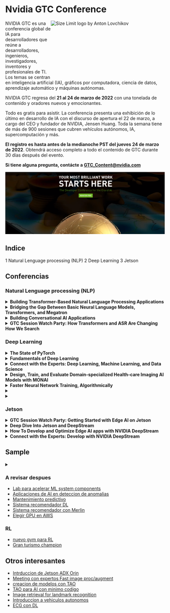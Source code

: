 # Nvidia GTC Conference 


<img src="https://www.profesionalreview.com/wp-content/uploads/2020/04/Nvidia-GTC-2020-tendra-lugar-el-14-de-mayo-con-presencia-de-Ampere.jpg" align="right"
     alt="Size Limit logo by Anton Lovchikov" width="360" height="178">

NVIDIA GTC es una conferencia global de IA para desarrolladores que reúne a desarrolladores, ingenieros, investigadores,
inventores y profesionales de TI. Los temas se centran en inteligencia artificial (IA), gráficos por computadora, 
ciencia de datos, aprendizaje automático y máquinas autónomas.

NVIDIA GTC regresa del **21 al 24 de marzo de 2022** con una tonelada de contenido y oradores nuevos y emocionantes.


Todo es gratis para asistir. La conferencia presenta una exhibición de lo último en desarrollo de IA con el 
discurso de apertura el 22 de marzo, a cargo del CEO y fundador de NVIDIA, Jensen Huang. Toda la semana tiene
de más de 900 sesiones que cubren vehículos autónomos, IA, supercomputación y más.

**El registro es hasta antes de la medianoche PST del jueves 24 de marzo de 2022**. Obtendrá acceso completo a todo el 
contenido de GTC durante 30 días después del evento. 



**Si tiene alguna pregunta, contácte a GTC_Content@nvidia.com**

<p align="center">
     <a href="https://reg.rainfocus.com/flow/nvidia/gtcspring2022/registration?ncid=pa-srch-goog-496312">
          <img src="./src/img2.png" alt="Size Limit CLI" width="1080">
     </a>
</p>

[cult]: https://www.nvidia.com/gtc/session-catalog/?tab.scheduledorondemand=1583520458947001NJiE#/

## Indice

1 Natural Lenguage processing (NLP)
2 Deep Learning
3 Jetson



## Conferencias

### Natural Lenguage processing (NLP)


<details><summary><b>Building Transformer-Based Natural Language Processing Applications</b></summary>

- **Abstract**:
    
    Aprenderá a utilizar modelos de NLP basados en Transformer para clasificación de texto, reconocimiento de entidades
nombradas (NER) y cómo analizar varias funciones, restricciones y características del modelo para determinar qué 
modelo es el más adecuado para un caso de uso particular en función de las métricas, la especificidad del dominio, 
y los recursos disponibles.
  
- [Link de acceso](https://www.nvidia.com/gtc/session-catalog/?ncid=em-even-599637&mkt_tok=MTU2LU9GTi03NDIAAAGDCQVhcx-WP4kU_zHRbnXQjM18hyk3_Q8Cx99DTRvxwXsjwYEb5NeL_ZXlnFlT41Qhh-2UwKbpFO7U8FIgHIJ8lgleZhO3EZzOYa7DkMeUBypMCIPQgw&tab.day=20220320&search.primarytopic=16246413645860062Bum&search.primarytopic=16246413645860432IyF&search.primarytopic=16246413645860482iUS&search.primarytopic=16246413645860132WWK&search.primarytopic=162464136458601222RK&search.primarytopic=16246413645860102sI4&search.primarytopic=1626470117021001aYK9&search.primarytopic=16246413645860202msC&search.primarytopic=16246413645860212MnD&search.primarytopic=16246413645860222JUI#/session/1642539479394001Ujuj)
- [Link de acceso](https://www.nvidia.com/gtc/session-catalog/?search=&tab.day=20220321#/session/1641595052951001RA8J)
- [Link de acceso](https://www.nvidia.com/gtc/session-catalog/?search=&tab.day=20220321#/session/16383079137440019GJ6)
</details>



<details><summary><b>Bridging the Gap Between Basic Neural Language Models, Transformers, and Megatron</b></summary>

- **Abstract**:

    The Transformer architecture has been instrumental in driving Deep Learning (DL) based Natural Language Processing (NLP) progress since its introduction in 2017. In particular, it cracked the problem of how to apply transfer learning to NLP. This enabled using vast amounts of publicly available textual data to pretrain models before applying them to domain specific problems. Over the past few years, models based on the Transformer architecture have scaled to ever larger problem sizes. Examples of such models are BERT, GPT-1/2/3, and NVIDIA's Megatron. Pretrained versions of these models are publicly available and can be used as-is to solve NLP tasks, or they can be further fine-tuned for the end application. Although the Transformer architecture has been around for almost five years, our impression is that it still seems mysterious to many developers. In this session we will address this by connecting the dots between basic neural language models and the Transformer architecture. We will also describe how NVIDIA’s Megatron implementation enables the Transformer to scale to a huge number of GPUs.

- [Link de acceso](https://www.nvidia.com/gtc/session-catalog/?search=&tab.day=20220321#/session/1638834529505001nmKV)
</details>


<details><summary><b>Building Conversational AI Applications</b></summary>

- **Abstract**:

    Learn how to quickly build and deploy production quality conversational AI applications with real-time transcription and natural language processing (NLP) capabilities.

- [Link de acceso](https://www.nvidia.com/gtc/session-catalog/?search=&tab.day=20220321#/session/1642539479948001UG6v)
</details>


<details><summary><b>GTC Session Watch Party: How Transformers and ASR Are Changing How We Search</b></summary>

- **Abstract**:

    Discover the possibilities of natural language processing for enterprise search systems using the unmatched abilities of Transformers models and NVIDIA infrastructure for semantic search and question answering. We'll deep dive into how Transformers using the power of the NVIDIA DGX A100 lead to more precise search results and answers. We'll also show how you can build and combine a semantic search and question-answering pipelines using open-source frameworks together with the NVIDIA deep learning software stack to reach a production-grade deployment system delivering state-of-the-art search results. Finally, we'll show how SOTA automatic speech recognition (ASR) models created with NVIDIA TAO can be deployed using NVIDIA Riva Triton Server to provide fast input to these search systems.


- [Link de acceso](https://www.nvidia.com/gtc/session-catalog/?search=&tab.day=20220325&search.primarytopic=1626470117021001aYK9#/session/1646729421352001lbH3)
</details>




### Deep Learning

<details><summary><b>The State of PyTorch</b></summary>

- **Abstract**:

    The PyTorch community and ecosystem has seen immense growth in 2021, all thanks to our community of contributors. In this talk, Chris Gottbrath surveys who is building on PyTorch and shares a perspective on how the PyTorch team is using an intentional focus on improving usability to empower community collaborations. He will also review the key new features added to PyTorch and the core ecosystem libraries and frameworks in early 2022 and highlight how PyTorch is leveraging some of the most important developments in GPU accelerated computing to enable large scale training and production deployments across different industries.


- [Link de acceso](https://www.nvidia.com/gtc/session-catalog/?search=&tab.day=20220322#/session/16389025633190018bTO)
</details>

<details><summary><b>Fundamentals of Deep Learning</b></summary>

- **Abstract**:
    Discover how deep learning works through hands-on exercises in computer vision and natural language processing. You’ll train deep learning models from scratch, learning tools and tricks to achieve highly accurate results. You’ll also learn to leverage freely available, state-of-the-art pre-trained models to save time and get your deep learning application up and running quickly.
  
- [Link de acceso](https://www.nvidia.com/gtc/session-catalog/?search=&tab.day=20220320#/session/1641595051842001RZi5)
</details>


<details><summary><b>Connect with the Experts: Deep Learning, Machine Learning, and Data Science</b></summary>

- **Abstract**:

    We’re hosting an interactive session with NVIDIA experts so that you can get your toughest questions answered. Join us to attend one-to-one chats or group sessions to discuss your projects and challenges with our experts. Example topics include state-of-the-art algorithms and tools for computer vision, natural language processing, automatic speech recognition, text-to-speech, recommender systems, reinforcement learning, and more.

- [Link de acceso](https://www.nvidia.com/gtc/session-catalog/?search=&tab.day=20220322#/session/16433856909010015UsI)
</details>


<details><summary><b>Design, Train, and Evaluate Domain-specialized Health-care Imaging AI Models with MONAI</b></summary>

- **Abstract**:

    Learn about designing, training, and evaluating domain-specialized health-care imaging AI models using MONAI. Researchers and data scientists need a common foundation to perform training experiments and compare against the state of the art. MONAI provides domain-specific implementations to help kick-start development and research, including new features like self-supervised learning, Transformer-based Networks for Medical Imaging (UNETR), and DiNTS, a new neural architecture search method. We'll introduce MONAI Core and then dive deep into the more technical features of MONAI, with a hands-on walkthrough of Self-Supervised Learning, AutoML/DiNTS, and researcher best practices.

- [Link de acceso](https://www.nvidia.com/gtc/session-catalog/?search=&tab.day=20220322#/session/1639272007766001cMQD)
</details>


<details><summary><b>Faster Neural Network Training, Algorithmically</b></summary>

- **Abstract**:

    Training modern neural networks is time-consuming, expensive, and energy-intensive. As neural network architectures double in size every few months, it's difficult for researchers and businesses without immense budgets to keep up. I'll describe one approach for managing this challenge: changing the training algorithm itself. While many companies and researchers are focused on building hardware and systems to allow existing algorithms to run faster in a mathematically equivalent fashion, there's nothing sacred about this math. To the contrary, training neural networks is inherently approximate, relying on noisy data, convex optimizers in nonconvex regimes, and ad hoc tricks and hacks that seem to work well in practice for reasons that elude us. I'll explain how we've put this approach into practice at MosaicML, including the dozens of algorithmic changes we've studied (which are freely available open source), the science behind how these changes interact with each other (the composition problem), and how we evaluate whether these changes have been effective. I'll also detail several surprises we encountered and lessons we learned along the way. In the four months since we began this work in earnest, we've reduced the training times of standard computer vision models by 3-4x and standard language models by 2x on publicly available cloud instances, and we believe we're just scratching the surface. I'll close by laying out the road ahead for this agenda, and issue a call to action on several specific research problems that merit the attention of the research community.

- [Link de acceso](https://www.nvidia.com/gtc/session-catalog/?search=&tab.day=20220322#/session/1635975950144001iO6H)
</details>




<details><summary><b></b></summary>

- **Abstract**:

- [Link de acceso]()
</details>


<details><summary><b></b></summary>
- **Abstract**:

- [Link de acceso]()
</details>


### Jetson 

<details><summary><b>GTC Session Watch Party: Getting Started with Edge AI on Jetson</b></summary>

- **Abstract**:

    Interested in developing and deploying your own AI-powered applications to edge devices and autonomous robots? Join us for this session to get started with deep learning, computer vision, and conversational AI brought to the embedded NVIDIA Jetson platform. Learn how to train customized DNN models and deploy them into your own projects with real-time inferencing and minimal latency. Quickly take your designs into production using off-the-shelf solutions and pre-packaged systems. Following the presentation, we'll be taking live Q&A from the audience. We look forward to answering your questions!


- [Link de acceso](https://www.nvidia.com/gtc/session-catalog/?search=&tab.day=20220322#/session/1646726451959001caQe)
</details>

<details><summary><b>Deep Dive Into Jetson and DeepStream</b></summary>

- **Abstract**:

    Learn how NVIDIA DeepStream and Graph Composer make it easier than ever to create vision AI applications for NVIDIA Jetson. Using a low-code approach and visual programming, Graph Composer allows users to create real-time computer vision pipelines using DeepStream plug-ins and deploy them using containers—all without writing a single line of code. We'll take you through the process of developing, testing, and deploying a video AI application with Graph Composer. We'll cover how to work with extensions, how to leverage pre-trained models or use your own, best practices for development, and more. Come and learn how Graph Composer and DeepStream can help developers of all backgrounds harness the power of AI.


- [Link de acceso](https://www.nvidia.com/gtc/session-catalog/?search=&tab.day=20220321&search.primarytopic=162464136458601222RK#/session/1643325955833001jpd5)
</details>

<details><summary><b>How To Develop and Optimize Edge AI apps with NVIDIA DeepStream </b></summary>

- **Abstract**:

    Learn how the latest features of DeepStream are making it easier than ever to achieve real-time performance even for complex video AI applications. Deep-dive into a multi-sensor, multi-model design and learn how to work with the latest sensors, models, and trackers to reduce development time and maximize performance using AI at the edge.

- [Link de acceso](https://www.nvidia.com/gtc/session-catalog/?search=&tab.day=20220321&search.primarytopic=162464136458601222RK#/session/1638559072282001rcYZ)
</details>


<details><summary><b>Connect with the Experts: Develop with NVIDIA DeepStream</b></summary>

- **Abstract**:

    Check out the latest DeepStream features and learn best development practices when you use DeepStream. Engage with NVIDIA's DeepStream experts and the developer community.


- [Link de acceso](https://www.nvidia.com/gtc/session-catalog/?search=&tab.day=20220323&search.primarytopic=162464136458601222RK#/session/163854288272500127ii)
</details>


## Sample 

<details><summary><b></b></summary>

- **Abstract**:

- [Link de acceso]()
</details>





### A revisar despues

- [Lab para acelerar ML system components](https://www.nvidia.com/gtc/session-catalog/?search=&tab.day=20220323&search.primarytopic=16246413645860152cF1#/session/1639692289352001CUFS)
- [Aplicaciones de AI en deteccion de anomalias](https://www.nvidia.com/gtc/session-catalog/?search=&tab.day=20220321#/session/16383079139180019jq9)
- [Mantenimiento predictivo](https://www.nvidia.com/gtc/session-catalog/?search=&tab.day=20220321#/session/1641595053216001R96K)
- [Sistema recomendador DL](https://www.nvidia.com/gtc/session-catalog/?search=&tab.day=20220322#/session/1638047853433001KoWn)
- [Sistema recomendador con Merlin](https://www.nvidia.com/gtc/session-catalog/?search=&tab.day=20220322#/session/1634769053862001L2XY)
- [Elegir GPU en AWS](https://www.nvidia.com/gtc/session-catalog/?search=&tab.day=20220322#/session/1642709374838001J0pj)

### RL

- [nuevo gym para RL](https://www.nvidia.com/gtc/session-catalog/?search=&tab.day=20220322#/session/1638331324610001KvlV)
- [Gran turismo champion](https://www.nvidia.com/gtc/session-catalog/?search=&tab.day=20220322#/session/1639352867042001iDRi)

## Otros interesantes

- [Intrduccion de Jetson ADX Orin](https://www.nvidia.com/gtc/session-catalog/?search=&tab.day=20220322#/session/16388268966250016f1r)
- [Meeting con expertos Fast image proc/augment](https://www.nvidia.com/gtc/session-catalog/?search=&tab.day=20220323&search.primarytopic=16246413645860132WWK#/session/16376889511360018qsQ)
- [creacion de modelos con TAO](https://www.nvidia.com/gtc/session-catalog/?search=&tab.day=20220322#/session/16467277381420014Yus)
- [TAO para AI con minimo codigo](https://www.nvidia.com/gtc/session-catalog/?search=&tab.day=20220321#/session/1638558655345001OWir)
- [Image retrieval for landmark recognition](https://www.nvidia.com/gtc/session-catalog/?search=&tab.day=20220321#/session/1642070974818001HAFA)
- [Introduccion a vehiculos autonomos](https://www.nvidia.com/gtc/session-catalog/?search=&tab.day=20220321#/session/1643244158271001WkUI)
- [ECG con DL](https://www.nvidia.com/gtc/session-catalog/?search=&tab.day=20220322#/session/1638778994886001TtkQ)


